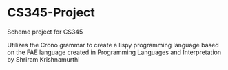 CS345-Project
=============

Scheme project for CS345

Utilizes the Crono grammar to create a lispy programming language based on the 
FAE language created in Programming Languages and Interpretation by Shriram 
Krishnamurthi
